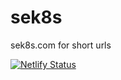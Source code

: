 # sek8s
sek8s.com for short urls

[![Netlify Status](https://api.netlify.com/api/v1/badges/645e6937-97a4-4ccb-98f1-94f43232e12b/deploy-status)](https://app.netlify.com/sites/zen-curie-d56333/deploys)

